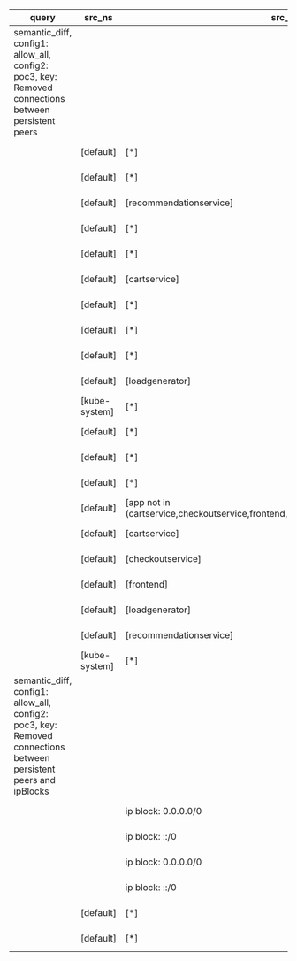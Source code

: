 |query|src_ns|src_pods|dst_ns|dst_pods|connection|
|---|---|---|---|---|---|
|semantic_diff, config1: allow_all, config2: poc3, key: Removed connections between persistent peers||||||
||[default]|[*]|[kube-system]|[*]|All but UDP 53|
||[default]|[*]|[default]|[productcatalogservice]|All but TCP 3550|
||[default]|[recommendationservice]|[default]|[*]|All but TCP 3550|
||[default]|[*]|[default]|[app in (paymentservice,shippingservice)]|All but TCP 50051|
||[default]|[*]|[default]|[checkoutservice]|All but TCP 5050|
||[default]|[cartservice]|[default]|[*]|All but TCP 6379|
||[default]|[*]|[default]|[currencyservice]|All but TCP 7000|
||[default]|[*]|[default]|[cartservice]|All but TCP 7070|
||[default]|[*]|[default]|[app in (emailservice,recommendationservice)]|All but TCP 8080|
||[default]|[loadgenerator]|[default]|[*]|All but TCP 8080|
||[kube-system]|[*]|[default]|[*]|All but TCP 8080|
||[default]|[*]|[default]|[adservice]|All but TCP 9555|
||[default]|[*]|[default]|[loadgenerator]|All connections|
||[default]|[*]|[kube-system]|[etcd-operator]|All connections|
||[default]|[app not in (cartservice,checkoutservice,frontend,loadgenerator,recommendationservice)]|[default,kube-system]|[*]|All connections|
||[default]|[cartservice]|[default]|[app not in (cartservice,loadgenerator,redis-cart)]|All connections|
||[default]|[checkoutservice]|[default]|[app in (adservice,frontend,recommendationservice,redis-cart)]|All connections|
||[default]|[frontend]|[default]|[app in (emailservice,paymentservice,redis-cart)]|All connections|
||[default]|[loadgenerator]|[default]|[app not in (frontend,loadgenerator)]|All connections|
||[default]|[recommendationservice]|[default]|[app not in (loadgenerator,productcatalogservice,recommendationservice)]|All connections|
||[kube-system]|[*]|[default]|[app not in (frontend)]|All connections|
|semantic_diff, config1: allow_all, config2: poc3, key: Removed connections between persistent peers and ipBlocks||||||
|||ip block: 0.0.0.0/0|[default]|[*]|All but TCP 8080|
|||ip block: ::/0|[default]|[*]|All but TCP 8080|
|||ip block: 0.0.0.0/0|[default]|[app not in (frontend)]|All connections|
|||ip block: ::/0|[default]|[app not in (frontend)]|All connections|
||[default]|[*]||ip block: 0.0.0.0/0|All connections|
||[default]|[*]||ip block: ::/0|All connections|